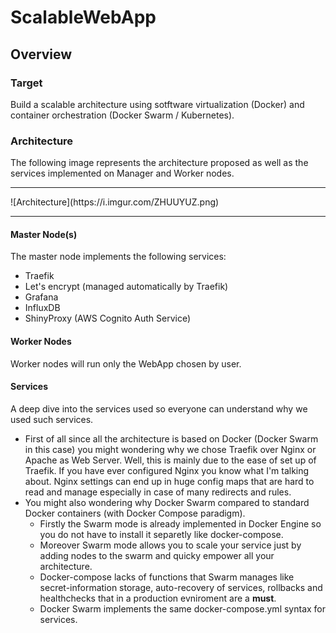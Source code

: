 # ScalableWebApp
## Overview
### Target
Build a scalable architecture using sotftware virtualization (Docker) and container orchestration (Docker Swarm / Kubernetes). 
### Architecture
The following image represents the architecture proposed as well as the services implemented on Manager and Worker nodes.

<hr>
![Architecture](https://i.imgur.com/ZHUUYUZ.png)
<hr>

#### Master Node(s)
The master node implements the following services:
- Traefik
- Let's encrypt (managed automatically by Traefik)
- Grafana
- InfluxDB
- ShinyProxy (AWS Cognito Auth Service)
#### Worker Nodes
Worker nodes will run only the WebApp chosen by user.
#### Services
A deep dive into the services used so everyone can understand why we used such services. 
- First of all since all the architecture is based on Docker (Docker Swarm in this case) you might wondering why we chose Traefik over Nginx or Apache as Web Server. Well, this is mainly due to the ease of set up of Traefik. If you have ever configured Nginx you know what I'm talking about. Nginx settings can end up in huge config maps that are hard to read and manage especially in case of many redirects and rules. 
- You might also wondering why Docker Swarm compared to standard Docker containers (with Docker Compose paradigm). 
	- Firstly the Swarm mode is already implemented in Docker Engine so you do not have to install it separetly like docker-compose.
	- Moreover Swarm mode allows you to scale your service just by adding nodes to the swarm and quicky empower all your architecture.
	- Docker-compose lacks of functions that Swarm manages like secret-information storage, auto-recovery of services, rollbacks and healthchecks that in a production evniroment are a **must**.
	- Docker Swarm implements the same docker-compose.yml syntax for services.
